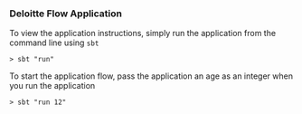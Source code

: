 ### Deloitte Flow Application

To view the application instructions, simply run the application from the command line using `sbt`

    > sbt "run"

To start the application flow, pass the application an age as an integer when you run the application

    > sbt "run 12"